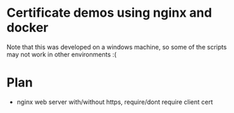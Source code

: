 # Certificate demos using nginx and docker

Note that this was developed on a windows machine, so some of the
scripts may not work in other environments :(

# Plan

- nginx web server with/without https, require/dont require client cert